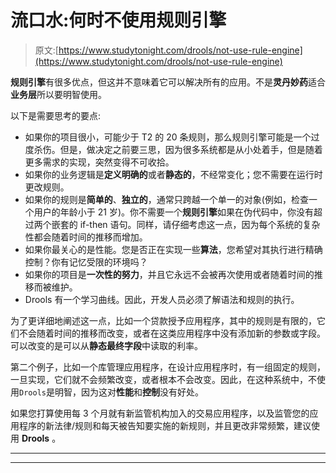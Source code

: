 # 流口水:何时不使用规则引擎

> 原文:[https://www.studytonight.com/drools/not-use-rule-engine](https://www.studytonight.com/drools/not-use-rule-engine)

**规则引擎**有很多优点，但这并不意味着它可以解决所有的应用。不是**灵丹妙药**适合**业务层**所以要明智使用。

以下是需要思考的要点:

*   如果你的项目很小，可能少于 T2 的 20 条规则，那么规则引擎可能是一个过度杀伤。但是，做决定之前要三思，因为很多系统都是从小处着手，但是随着更多需求的实现，突然变得不可收拾。
*   如果你的业务逻辑是**定义明确的**或者**静态的**，不经常变化；您不需要在运行时更改规则。
*   如果你的规则是**简单的**、**独立的**，通常只跨越一个单一的对象(例如，检查一个用户的年龄小于 21 岁)。你不需要一个**规则引擎**如果在伪代码中，你没有超过两个嵌套的 if-then 语句。同样，请仔细考虑这一点，因为每个系统的复杂性都会随着时间的推移而增加。
*   如果你最关心的是性能。您是否正在实现一些**算法**，您希望对其执行进行精确控制？你有记忆受限的环境吗？
*   如果你的项目是**一次性的努力**，并且它永远不会被再次使用或者随着时间的推移而被维护。
*   Drools 有一个学习曲线。因此，开发人员必须了解语法和规则的执行。

为了更详细地阐述这一点，比如一个贷款授予应用程序，其中的规则是有限的，它们不会随着时间的推移而改变，或者在这类应用程序中没有添加新的参数或字段。可以改变的是可以从**静态最终字段**中读取的利率。

第二个例子，比如一个库管理应用程序，在设计应用程序时，有一组固定的规则，一旦实现，它们就不会频繁改变，或者根本不会改变。因此，在这种系统中，不使用`Drools`是明智，因为这对**性能**和**控制**没有好处。

如果您打算使用每 3 个月就有新监管机构加入的交易应用程序，以及监管您的应用程序的新法律/规则和每天被告知要实施的新规则，并且更改非常频繁，建议使用 **Drools** 。

* * *

* * *